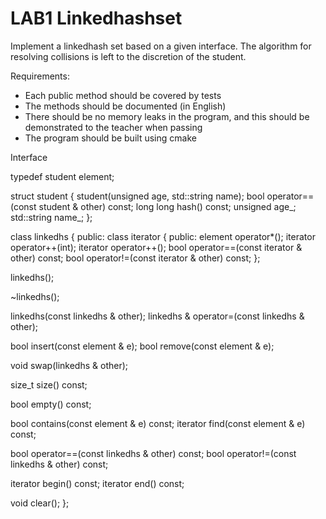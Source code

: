 # LAB1 Linkedhashset
Implement a linkedhash set based on a given interface. The algorithm for resolving collisions is left to the discretion of the student.

Requirements:

*  Each public method should be covered by tests
*  The methods should be documented (in English)
*  There should be no memory leaks in the program, and this should be demonstrated to the teacher when passing
*  The program should be built using cmake
  
Interface  

typedef student element;


struct student {
   student(unsigned age, std::string name);
   bool operator==(const student & other) const;
   long long hash() const;
   unsigned age_;
   std::string name_;
};


class linkedhs {
public:
   class iterator {
    public:
       element operator*();
       iterator operator++(int);
       iterator operator++();
       bool operator==(const iterator & other) const;
       bool operator!=(const iterator & other) const;
   };


   linkedhs();


   ~linkedhs();


   linkedhs(const linkedhs & other);
   linkedhs & operator=(const linkedhs & other);


   bool insert(const element & e);
   bool remove(const element & e);


   void swap(linkedhs & other);


   size_t size() const;


   bool empty() const;


   bool contains(const element & e) const;
   iterator find(const element & e) const;


   bool operator==(const linkedhs & other) const;
   bool operator!=(const linkedhs & other) const;


   iterator begin() const;
   iterator end() const;


   void clear();
};
